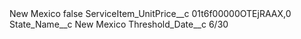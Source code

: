 <?xml version="1.0" encoding="UTF-8"?>
<CustomMetadata xmlns="http://soap.sforce.com/2006/04/metadata" xmlns:xsi="http://www.w3.org/2001/XMLSchema-instance" xmlns:xsd="http://www.w3.org/2001/XMLSchema">
    <label>New Mexico</label>
    <protected>false</protected>
    <values>
        <field>ServiceItem_UnitPrice__c</field>
        <value xsi:type="xsd:string">01t6f00000OTEjRAAX,0</value>
    </values>
    <values>
        <field>State_Name__c</field>
        <value xsi:type="xsd:string">New Mexico</value>
    </values>
    <values>
        <field>Threshold_Date__c</field>
        <value xsi:type="xsd:string">6/30</value>
    </values>
</CustomMetadata>
